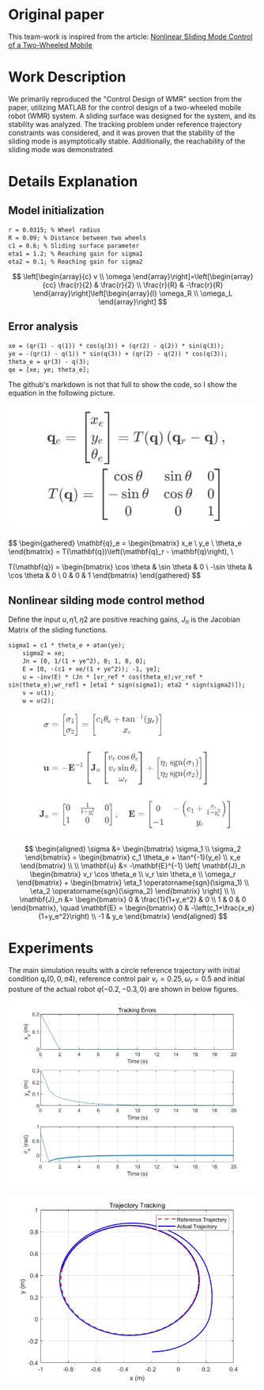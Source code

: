 # Original paper

This team-work is inspired from the article: [Nonlinear Sliding Mode Control of a Two-Wheeled Mobile](https://discovery.ucl.ac.uk/id/eprint/1551571/1/Spurgeon_authorFinalVersion.pdf)

# Work Description

We primarily reproduced the "Control Design of WMR" section from the paper, utilizing MATLAB for the control design of a two-wheeled mobile robot (WMR) system. A sliding surface was designed for the system, and its stability was analyzed. The tracking problem under reference trajectory constraints was considered, and it was proven that the stability of the sliding mode is asymptotically stable. Additionally, the reachability of the sliding mode was demonstrated.

# Details Explanation

## Model initialization

```
r = 0.0315; % Wheel radius
R = 0.09; % Distance between two wheels
c1 = 0.6; % Sliding surface parameter
eta1 = 1.2; % Reaching gain for sigma1
eta2 = 0.1; % Reaching gain for sigma2

```

$$
\left[\begin{array}{c}
v \\
\omega
\end{array}\right]=\left[\begin{array}{cc}
\frac{r}{2} & \frac{r}{2} \\
\frac{r}{R} & -\frac{r}{R}
\end{array}\right]\left[\begin{array}{l}
\omega_R \\
\omega_L
\end{array}\right] 
$$

## Error analysis

```
xe = (qr(1) - q(1)) * cos(q(3)) + (qr(2) - q(2)) * sin(q(3));
ye = -(qr(1) - q(1)) * sin(q(3)) + (qr(2) - q(2)) * cos(q(3));
theta_e = qr(3) - q(3);
qe = [xe; ye; theta_e];

```

The github's markdown is not that full to show the code, so I show the equation in the following picture.

![eq2.png](/figures/eq2.png)

$$
\begin{gathered}
\mathbf{q}_e = \begin{bmatrix}
x_e \\
y_e \\
\theta_e
\end{bmatrix} = T(\mathbf{q})\left(\mathbf{q}_r - \mathbf{q}\right), \\

T(\mathbf{q}) = \begin{bmatrix}
\cos \theta & \sin \theta & 0 \\
-\sin \theta & \cos \theta & 0 \\
0 & 0 & 1
\end{bmatrix}
\end{gathered}
$$

## Nonlinear silding mode control method

Define the input $u, η1,η2$ are positive reaching gains, $J_n$ is the Jacobian Matrix of the sliding functions.

```
sigma1 = c1 * theta_e + atan(ye);
    sigma2 = xe;
    Jn = [0, 1/(1 + ye^2), 0; 1, 0, 0];
    E = [0, -(c1 + xe/(1 + ye^2)); -1, ye];
    u = -inv(E) * (Jn * [vr_ref * cos(theta_e);vr_ref * sin(theta_e);wr_ref] + [eta1 * sign(sigma1); eta2 * sign(sigma2)]);
    v = u(1);
    w = u(2);
```

![eq3.png](/figures/eq3.png)

$$
\begin{aligned}
\sigma &= \begin{bmatrix}
\sigma_1 \\
\sigma_2
\end{bmatrix} = \begin{bmatrix}
c_1 \theta_e + \tan^{-1}(y_e) \\
x_e
\end{bmatrix} \\
\\
\mathbf{u} &= -\mathbf{E}^{-1} \left[ \mathbf{J}_n \begin{bmatrix}
v_r \cos \theta_e \\
v_r \sin \theta_e \\
\omega_r
\end{bmatrix} + \begin{bmatrix}
\eta_1 \operatorname{sgn}(\sigma_1) \\
\eta_2 \operatorname{sgn}(\sigma_2)
\end{bmatrix} \right] \\
\\
\mathbf{J}_n &= \begin{bmatrix}
0 & \frac{1}{1+y_e^2} & 0 \\
1 & 0 & 0
\end{bmatrix}, \quad \mathbf{E} = \begin{bmatrix}
0 & -\left(c_1+\frac{x_e}{1+y_e^2}\right) \\
-1 & y_e
\end{bmatrix}
\end{aligned}
$$


# Experiments
The main simulation results with a circle reference trajectory with initial condition $q_r(0, 0, π4 )$, reference control pair $v_r = 0.25, ω_r = 0.5$ and initial posture of the actual robot $q(−0.2, −0.3, 0)$ are shown in below figures.



![tracking errors.jpg](figures/tracking_errors.jpg)




![trajectory tracking.jpg](figures/trajectory_tracking.jpg)

